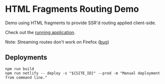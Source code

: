 # HTML Fragments Routing Demo

Demo using HTML fragments to provide SSR'd routing applied client-side.

Check out the [running application](https://html-fragments-routing-demo.dwac.dev/).

Note: Streaming routes don't work on Firefox ([bug](https://bugzilla.mozilla.org/show_bug.cgi?id=1811782))

## Deployments

```shell
npm run build
npm run netlify -- deploy -s "${SITE_ID}" --prod -m "Manual deployment from command line."
```

